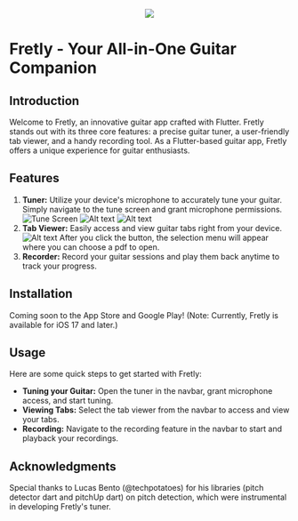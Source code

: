 <p align="center">
    <a href=""><img src="https://img.shields.io/badge/Flutter-02569B?style=for-the-badge&logo=flutter&logoColor=white"/></a>
</p>

# Fretly - Your All-in-One Guitar Companion

## Introduction
Welcome to Fretly, an innovative guitar app crafted with Flutter. Fretly stands out with its three core features: a precise guitar tuner, a user-friendly tab viewer, and a handy recording tool. As a Flutter-based guitar app, Fretly offers a unique experience for guitar enthusiasts. 

## Features
1. **Tuner:** Utilize your device's microphone to accurately tune your guitar. Simply navigate to the tune screen and grant microphone permissions.
   ![Tune Screen](<Simulator Screenshot - iPhone 15 Pro Max - 2023-12-19 at 13.06.18.png>)
   ![Alt text](<Simulator Screenshot - iPhone 15 Pro Max - 2023-12-19 at 13.10.14.png>)
   ![Alt text](<Simulator Screenshot - iPhone 15 Pro Max - 2023-12-19 at 13.09.45.png>)
2. **Tab Viewer:** Easily access and view guitar tabs right from your device.
   ![Alt text](simulator_screenshot_7A7F67F1-EC86-4953-8417-301103286548.png)
   After you click the button, the selection menu will appear where you can choose a pdf to open.
3. **Recorder:** Record your guitar sessions and play them back anytime to track your progress.

## Installation
Coming soon to the App Store and Google Play! (Note: Currently, Fretly is available for iOS 17 and later.)

## Usage
Here are some quick steps to get started with Fretly:
- **Tuning your Guitar:** Open the tuner in the navbar, grant microphone access, and start tuning.
- **Viewing Tabs:** Select the tab viewer from the navbar to access and view your tabs.
- **Recording:** Navigate to the recording feature in the navbar to start and playback your recordings.

## Acknowledgments
Special thanks to Lucas Bento (@techpotatoes) for his libraries (pitch detector dart and pitchUp dart) on pitch detection, which were instrumental in developing Fretly's tuner.

